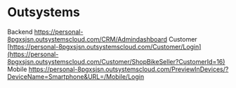 # Outsystems
Backend
https://personal-8pgxsjsn.outsystemscloud.com/CRM/Admindashboard
Customer
[https://personal-8pgxsjsn.outsystemscloud.com/Customer/Login](https://personal-8pgxsjsn.outsystemscloud.com/Customer/ShopBikeSeller?CustomerId=16)
Mobile
https://personal-8pgxsjsn.outsystemscloud.com/PreviewInDevices/?DeviceName=Smartphone&URL=/Mobile/Login
